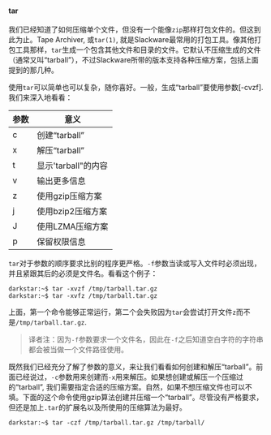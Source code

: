 #### tar

我们已经知道了如何压缩单个文件，但没有一个能像`zip`那样打包文件的。但这到此为止。Tape Archiver, 或`tar(1)`, 就是Slackware最常用的打包工具。像其他打包工具那样，`tar`生成一个包含其他文件和目录的文件。它默认不压缩生成的文件（通常又叫“tarball”），不过Slackware所带的版本支持各种压缩方案，包括上面提到的那几种。

使用`tar`可以简单也可以复杂，随你喜好。一般，生成“tarball”要使用参数[-cvzf]. 我们来深入地看看：

| 参数 | 意义 |
| --- | --- |
| c | 创建“tarball” |
| x | 解压“tarball” |
| t | 显示'tarball"的内容 |
| v | 输出更多信息 |
| z | 使用gzip压缩方案 |
| j | 使用bzip2压缩方案 |
| J | 使用LZMA压缩方案 |
| p | 保留权限信息 |

`tar`对于参数的顺序要求比别的程序更严格。`-f`参数当读或写入文件时必须出现，并且紧跟其后的必须是文件名。看看这个例子：

```
darkstar:~$ tar -xvzf /tmp/tarball.tar.gz
darkstar:~$ tar -xvfz /tmp/tarball.tar.gz
```

上面，第一个命令能够正常运行，第二个会失败因为`tar`会尝试打开文件`z`而不是`/tmp/tarball.tar.gz`.

> 译者注：因为`-f`参数要求一个文件名，因此在`-f`之后知道空白字符的字符串都会被当做一个文件路径使用。

既然我们已经充分了解了参数的意义，来让我们看看如何创建和解压“tarball”。前面已经说过，`-c`参数用来创建而`-x`用来解压。如果想创建或解压一个压缩过的“tarball”, 我们需要指定合适的压缩方案。自然，如果不想压缩文件也可以不填。下面的这个命令使用gzip算法创建并压缩一个“tarball”。尽管没有严格要求，但还是加上`.tar`的扩展名以及所使用的压缩算法为最好。

```Shell
darkstar:~$ tar -czf /tmp/tarball.tar.gz /tmp/tarball/
```

